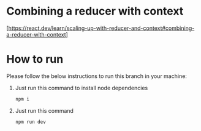 # Combining a reducer with context

[https://react.dev/learn/scaling-up-with-reducer-and-context#combining-a-reducer-with-context]

# How to run

Please follow the below instructions to run this branch in your machine:

1. Just run this command to install node dependencies
   ```sh
   npm i
   ```
2. Just run this command
   ```sh
   npm run dev
   ```

